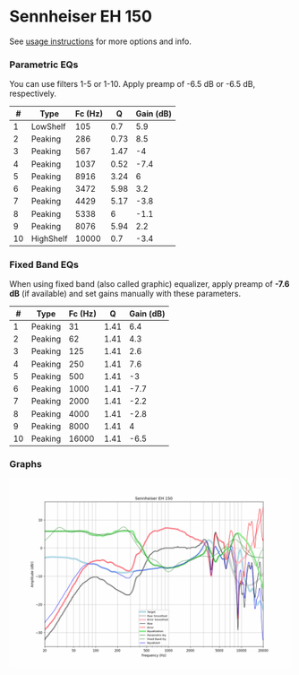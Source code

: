 # Sennheiser EH 150
See [usage instructions](https://github.com/jaakkopasanen/AutoEq#usage) for more options and info.

### Parametric EQs
You can use filters 1-5 or 1-10. Apply preamp of -6.5 dB or -6.5 dB, respectively.

|   # | Type      |   Fc (Hz) |    Q |   Gain (dB) |
|-----|-----------|-----------|------|-------------|
|   1 | LowShelf  |       105 | 0.7  |         5.9 |
|   2 | Peaking   |       286 | 0.73 |         8.5 |
|   3 | Peaking   |       567 | 1.47 |        -4   |
|   4 | Peaking   |      1037 | 0.52 |        -7.4 |
|   5 | Peaking   |      8916 | 3.24 |         6   |
|   6 | Peaking   |      3472 | 5.98 |         3.2 |
|   7 | Peaking   |      4429 | 5.17 |        -3.8 |
|   8 | Peaking   |      5338 | 6    |        -1.1 |
|   9 | Peaking   |      8076 | 5.94 |         2.2 |
|  10 | HighShelf |     10000 | 0.7  |        -3.4 |

### Fixed Band EQs
When using fixed band (also called graphic) equalizer, apply preamp of **-7.6 dB** (if available) and set gains manually with these parameters.

|   # | Type    |   Fc (Hz) |    Q |   Gain (dB) |
|-----|---------|-----------|------|-------------|
|   1 | Peaking |        31 | 1.41 |         6.4 |
|   2 | Peaking |        62 | 1.41 |         4.3 |
|   3 | Peaking |       125 | 1.41 |         2.6 |
|   4 | Peaking |       250 | 1.41 |         7.6 |
|   5 | Peaking |       500 | 1.41 |        -3   |
|   6 | Peaking |      1000 | 1.41 |        -7.7 |
|   7 | Peaking |      2000 | 1.41 |        -2.2 |
|   8 | Peaking |      4000 | 1.41 |        -2.8 |
|   9 | Peaking |      8000 | 1.41 |         4   |
|  10 | Peaking |     16000 | 1.41 |        -6.5 |

### Graphs
![](./Sennheiser%20EH%20150.png)
